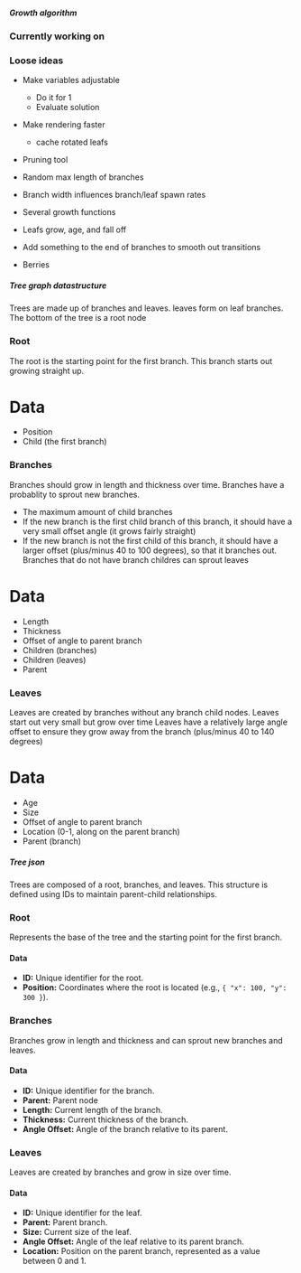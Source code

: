 ##### Growth algorithm #####


### Currently working on




### Loose ideas

- Make variables adjustable
    - Do it for 1
    - Evaluate solution

- Make rendering faster
    - cache rotated leafs

- Pruning tool
- Random max length of branches
- Branch width influences branch/leaf spawn rates
- Several growth functions
- Leafs grow, age, and fall off
- Add something to the end of branches to smooth out transitions
- Berries










##### Tree graph datastructure #####

Trees are made up of branches and leaves. leaves form on leaf branches.
The bottom of the tree is a root node


### Root

The root is the starting point for the first branch.
This branch starts out growing straight up.

# Data

- Position
- Child (the first branch)


### Branches

Branches should grow in length and thickness over time. 
Branches have a probablity to sprout new branches. 
- The maximum amount of child branches 
- If the new branch is the first child branch of this branch, it should have a very small offset angle (it grows fairly straight)
- If the new branch is not the first child of this branch, it should have a larger offset (plus/minus 40 to 100 degrees), so that it branches out.
Branches that do not have branch childres can sprout leaves

# Data

- Length
- Thickness
- Offset of angle to parent branch
- Children (branches)
- Children (leaves)
- Parent


### Leaves

Leaves are created by branches without any branch child nodes. 
Leaves start out very small but grow over time
Leaves have a relatively large angle offset to ensure they grow away from the branch (plus/minus 40 to 140 degrees)

# Data

- Age
- Size
- Offset of angle to parent branch
- Location (0-1, along on the parent branch)
- Parent (branch)





##### Tree json ####

Trees are composed of a root, branches, and leaves. This structure is defined using IDs to maintain parent-child relationships.

### Root

Represents the base of the tree and the starting point for the first branch.

#### Data

- **ID:** Unique identifier for the root.
- **Position:** Coordinates where the root is located (e.g., `{ "x": 100, "y": 300 }`).

### Branches

Branches grow in length and thickness and can sprout new branches and leaves.

#### Data

- **ID:** Unique identifier for the branch.
- **Parent:** Parent node
- **Length:** Current length of the branch.
- **Thickness:** Current thickness of the branch.
- **Angle Offset:** Angle of the branch relative to its parent.

### Leaves

Leaves are created by branches and grow in size over time.

#### Data

- **ID:** Unique identifier for the leaf.
- **Parent:** Parent branch.
- **Size:** Current size of the leaf.
- **Angle Offset:** Angle of the leaf relative to its parent branch.
- **Location:** Position on the parent branch, represented as a value between 0 and 1.
